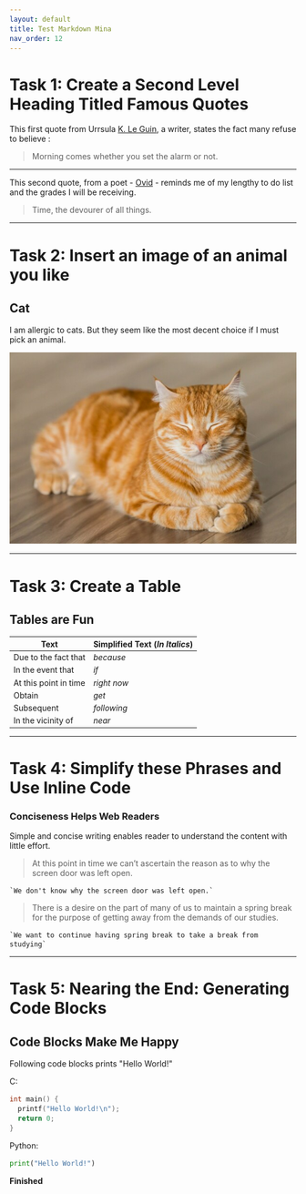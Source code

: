 ```yaml
---
layout: default
title: Test Markdown Mina
nav_order: 12
---
```


# Task 1: Create a Second Level Heading Titled Famous Quotes

This first quote from Urrsula [K. Le Guin](https://www.brainyquote.com/quotes/ursula_k_le_guin_138732?src=t_morning), a writer, states the fact many refuse to believe :

> Morning comes whether you set the alarm or not.

---

This second quote, from a poet - [Ovid](https://www.brainyquote.com/quotes/ovid_136005) - reminds me of my lengthy to do list and the grades I will be receiving.

> Time, the devourer of all things.

***

# Task 2: Insert an image of an animal you like

## Cat

I am allergic to cats. But they seem like the most decent choice if I must pick an animal.

![cat](../assets/images/cat.jpg)

***

# Task 3: Create a Table

## Tables are Fun

Text | Simplified Text (_In Italics_)
--- | ---
Due to the fact that | _because_
In the event that | _if_
At this point in time | _right now_
Obtain | _get_
Subsequent | _following_
In the vicinity of | _near_

***

# Task 4: Simplify these Phrases and Use Inline Code

### Conciseness Helps Web Readers

Simple and concise writing enables reader to understand the content with little effort.

> At this point in time we can’t ascertain the reason as to why the screen door was left open.

    `We don't know why the screen door was left open.`

> There is a desire on the part of many of us to maintain a spring break for the purpose of getting away from the demands of our studies.

    `We want to continue having spring break to take a break from studying`

***

# Task 5: Nearing the End: Generating Code Blocks

## Code Blocks Make Me Happy

Following code blocks prints "Hello World!"

C:
```c
int main() {
  printf("Hello World!\n");
  return 0;
}
```

Python:
```python
print("Hello World!")
```

**Finished**
